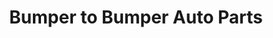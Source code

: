 ---
title: "Bumper to Bumper Auto Parts"
url: /mount-pleasant/bumper-to-bumper-auto-parts/
shop: car parts
---